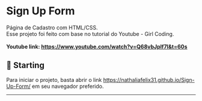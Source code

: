 # Sign Up Form

Página de Cadastro com HTML/CSS.<br />
Esse projeto foi feito com base no tutorial do Youtube - Girl Coding.<br /><br/>
**Youtube link: https://www.youtube.com/watch?v=Q68vbJplf7I&t=60s**
<!--### Web Version
<img src="assets/final.png" alt="Web Version"/>

### Mobile Version
<img src="assets/final-mobile.png" alt="Mobile Version"/>-->

## 🚀 Starting

Para iniciar o projeto, basta abrir o link https://nathaliafelix31.github.io/Sign-Up-Form/ em seu navegador preferido.

---

